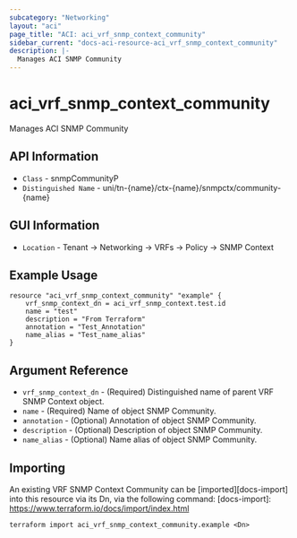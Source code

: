 ```yaml
---
subcategory: "Networking"
layout: "aci"
page_title: "ACI: aci_vrf_snmp_context_community"
sidebar_current: "docs-aci-resource-aci_vrf_snmp_context_community"
description: |-
  Manages ACI SNMP Community
---
```


# aci_vrf_snmp_context_community #

Manages ACI SNMP Community

## API Information ##

* `Class` - snmpCommunityP
* `Distinguished Name` - uni/tn-{name}/ctx-{name}/snmpctx/community-{name}

## GUI Information ##

* `Location` - Tenant -> Networking -> VRFs -> Policy -> SNMP Context


## Example Usage ##

```hcl
resource "aci_vrf_snmp_context_community" "example" {
	vrf_snmp_context_dn = aci_vrf_snmp_context.test.id
	name = "test"
	description = "From Terraform"
	annotation = "Test_Annotation"
	name_alias = "Test_name_alias"
}
```

## Argument Reference ##

* `vrf_snmp_context_dn` - (Required) Distinguished name of parent VRF SNMP Context object.
* `name` - (Required) Name of object SNMP Community.
* `annotation` - (Optional) Annotation of object SNMP Community.
* `description` - (Optional) Description of object SNMP Community.
* `name_alias` - (Optional) Name alias of object SNMP Community.

## Importing ##

An existing VRF SNMP Context Community can be [imported][docs-import] into this resource via its Dn, via the following command:
[docs-import]: https://www.terraform.io/docs/import/index.html


```
terraform import aci_vrf_snmp_context_community.example <Dn>
```